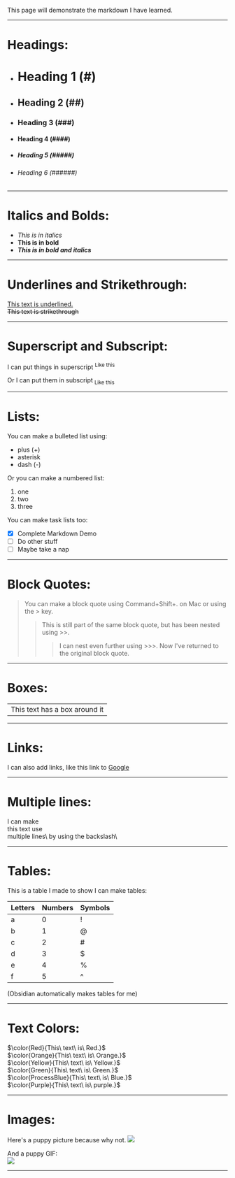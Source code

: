 This page will demonstrate the markdown I have learned.

---
# Headings:

+ # Heading 1 (#)
+ ## Heading 2 (##)
+ ### Heading 3 (###)
+ #### Heading 4 (####)
+ ##### Heading 5 (#####)
+ ###### Heading 6 (######)

___
# Italics and Bolds:

+ *This is in italics*
+ **This is in bold**
+ ***This is in bold and italics***

---
# Underlines and Strikethrough:

<ins> This text is underlined.</ins>\
~~This text is strikethrough~~

---
# Superscript and Subscript:

I can put things in superscript <Sup> Like this </Sup>

Or I can put them in subscript <Sub> Like this </Sub>

---
# Lists:

You can make a bulleted list using:
+ plus (+)
+ asterisk
+ dash (-)

Or you can make a numbered list:
1. one
2. two 
3. three

You can make task lists too:
+ [x] Complete Markdown Demo
+ [ ] Do other stuff
+ [ ] Maybe take a nap

---
# Block Quotes:

> You can make a block quote using Command+Shift+. on Mac or using the > key.
>> This is still part of the same block quote, but has been nested using >>.
>>> I can nest even further using >>>.
>Now I've returned to the original block quote.

---
# Boxes:

<table><tr><td>This text has a box around it </td></tr></table>

---
# Links:

I can also add links, like this link to [Google](https://www.google.com/)

---
# Multiple lines:

I can make\
this text use\
multiple lines\ 
by using the backslash\

---
# Tables:

This is a table I made to show I can make tables:

| Letters | Numbers | Symbols |
| ------- | ------- | ------- |
| a       | 0       | !       |
| b       | 1       | @       |
| c       | 2       | #       |
| d       | 3       | $       |
| e       | 4       | %       |
| f       | 5       | ^       |

(Obsidian automatically makes tables for me)

---
# Text Colors:

$\color{Red}{This\ text\ is\ Red.}$\
$\color{Orange}{This\ text\ is\ Orange.}$\
$\color{Yellow}{This\ text\ is\ Yellow.}$\
$\color{Green}{This\ text\ is\ Green.}$\
$\color{ProcessBlue}{This\ text\ is\ Blue.}$\
$\color{Purple}{This\ text\ is\ purple.}$

---
# Images:

Here's a puppy picture because why not. 
<img src= "https://hips.hearstapps.com/hmg-prod/images/dog-puppy-on-garden-royalty-free-image-1586966191.jpg?crop=0.752xw:1.00xh;0.175xw,0&resize=1200:*" >

And a puppy GIF:\
<img src= "https://media-cldnry.s-nbcnews.com/image/upload/t_fit-760w,f_auto,q_auto:best/streams/2014/March/140321/2D274905428113-puppybowl.gif">


___
